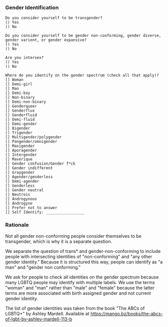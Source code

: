 ### Gender Identification

    Do you consider yourself to be transgender?
    () Yes
    () No

    Do you consider yourself to be gender non-conforming, gender diverse, gender varient, or gender expansive?
    () Yes
    () No

    Are you intersex?
    () Yes
    () No

    Where do you identify on the gender spectrum (check all that apply)?
    [] Woman
    [] Demi-girl
    [] Man
    [] Demi-boy
    [] Non-binary
    [] Demi-non-binary
    [] Genderqueer
    [] Genderflux
    [] Genderfluid
    [] Demi-fluid
    [] Demi-gender
    [] Bigender
    [] Trigender
    [] Multigender/polygender
    [] Pangender/omnigender
    [] Maxigender
    [] Aporagender
    [] Intergender
    [] Maverique
    [] Gender confusion/Gender f*ck
    [] Gender indifferent
    [] Graygender
    [] Agender/genderless
    [] Demi-agender
    [] Genderless
    [] Gender neutral
    [] Neutrois
    [] Androgynous
    [] Androgyne
    [] Prefer not to answer
    [] Self Identify: _________________


### Rationale
Not all gender non-conforming people consider themselves to be transgender, which is why it is a separate question.

We separate the question of trans* and gender-non-conforming to include people with intersecting identities of "non-conforming" and "any other gender identity."  Because it is structured this way, people can identify as "a man" and "gender non conforming."

We ask for people to check all identities on the gender spectrum because many LGBTQ people may identify with multiple labels. We use the terms "woman" and "man" rather than "male" and "female" because the latter terms are more associated with birth assigned gender and not current gender identity.

The list of gender identities was taken from the book "The ABCs of LGBTQ+" by Ashley Mardell. Available at https://mango.bz/books/the-abcs-of-lgbt-by-ashley-mardell-113-b
